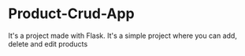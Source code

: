 # Product-Crud-App
It's a project made with Flask. It's a simple project where you can add, delete and edit products
